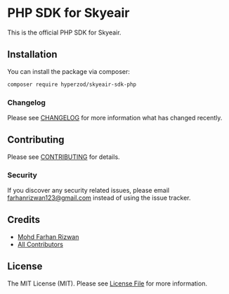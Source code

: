# PHP SDK for Skyeair

This is the official PHP SDK for Skyeair.

## Installation

You can install the package via composer:

```bash
composer require hyperzod/skyeair-sdk-php
```

### Changelog

Please see [CHANGELOG](CHANGELOG.md) for more information what has changed recently.

## Contributing

Please see [CONTRIBUTING](CONTRIBUTING.md) for details.

### Security

If you discover any security related issues, please email farhanrizwan123@gmail.com instead of using the issue tracker.

## Credits

-   [Mohd Farhan Rizwan](https://github.com/farhanmanna)
-   [All Contributors](../../contributors)

## License

The MIT License (MIT). Please see [License File](LICENSE.md) for more information.
